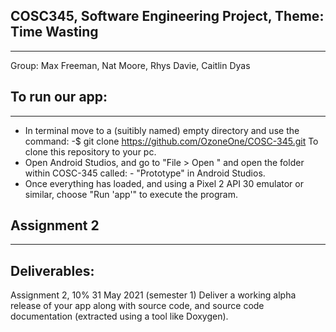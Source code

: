 COSC345, Software Engineering Project, Theme: Time Wasting
-------
-------
Group:
Max Freeman, Nat Moore, Rhys Davie, Caitlin Dyas

To run our app:
---------------
---------------
* In terminal move to a (suitibly named) empty directory and use the command:
    -$   git clone https://github.com/OzoneOne/COSC-345.git
To clone this repository to your pc.
* Open Android Studios, and go to "File > Open " and open the folder
    within COSC-345 called:
       - "Prototype" 
    in Android Studios.
* Once everything has loaded, and using a Pixel 2 API 30 emulator or similar,
    choose "Run 'app'" to execute the program.
    
Assignment 2 
-------------
-------------
Deliverables:
-------------
Assignment 2, 10% 31 May 2021 (semester 1)
Deliver a working alpha release of your app along with source code, and
source code documentation (extracted using a tool like Doxygen).
